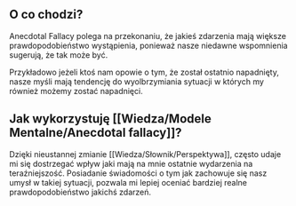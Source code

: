  ## O co chodzi? 
 Anecdotal Fallacy polega na przekonaniu, że jakieś zdarzenia mają większe prawdopodobieństwo wystąpienia, ponieważ nasze niedawne wspomnienia sugerują, że tak może być. 

 Przykładowo jeżeli ktoś nam opowie o tym, że został ostatnio napadnięty, nasze myśli mają tendencję do wyolbrzymiania sytuacji w których my również możemy zostać napadnięci. 

 ## Jak wykorzystuję [[Wiedza/Modele Mentalne/Anecdotal fallacy]]?
 Dzięki nieustannej zmianie [[Wiedza/Słownik/Perspektywa]], często udaje mi się dostrzegać wpływ jaki mają na mnie ostatnie wydarzenia na teraźniejszość. Posiadanie świadomości o tym jak zachowuje się nasz umysł w takiej sytuacji, pozwala mi lepiej oceniać bardziej realne prawdopodobieństwo jakichś zdarzeń.
 